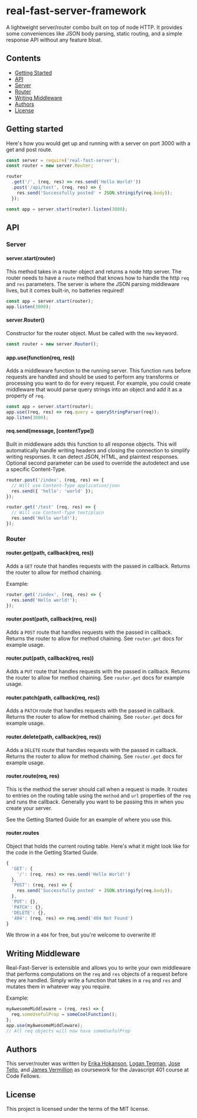 # real-fast-server-framework

A lightweight server/router combo built on top of node HTTP.
It provides some conveniences like JSON body parsing, static routing,
and a simple response API without any feature bloat.

## Contents

+   [Getting Started](https://github.com/Real-Fast-Server/real-fast-server-framework#getting-started)
+   [API](https://github.com/Real-Fast-Server/real-fast-server-framework#api)
  +   [Server](https://github.com/Real-Fast-Server/real-fast-server-framework#server)
  +   [Router](https://github.com/Real-Fast-Server/real-fast-server-framework#router)
+   [Writing Middleware]()
+   [Authors](https://github.com/Real-Fast-Server/real-fast-server-framework#authors)
+   [License](https://github.com/Real-Fast-Server/real-fast-server-framework#license)

## Getting started

Here's how you would get up and running with a server on port 3000 with a get and post route.

```js
const server = require('real-fast-server');
const router = new server.Router;

router
  .get('/', (req, res) => res.send('Hello World!'))
  .post('/api/test', (req, res) => {
    res.send('Successfully posted' + JSON.stringify(req.body));
  });

const app = server.start(router).listen(3000);
```

## API

### Server

#### server.start(router)

This method takes in a router object and returns a node http server.
The router needs to have a `route` method that knows how to handle the
http `req` and `res` parameters. The server is where the JSON parsing middleware
lives, but it comes built-in, no batteries required!

```js
const app = server.start(router);
app.listen(3000);
```

#### server.Router()

Constructor for the router object. Must be called with the `new` keyword.

```js
const router = new server.Router();
```

#### app.use(function(req, res))

Adds a middleware function to the running server. This function runs before requests are
handled and should be used to perform any transforms or processing you want to
do for every request. For example, you could create middleware that would parse
query strings into an object and add it as a property of `req`.

```js
const app = server.start(router);
app.use((req, res) => req.query = queryStringParser(req));
app.liten(3000);
```

#### req.send(message, [contentType])

Built in middleware adds this function to all response objects.
This will automatically handle writing headers and closing the connection to
simplify writing responses. It can detect JSON, HTML, and plaintext responses.
Optional second parameter can be used to override the autodetect and use a
specific Content-Type.

```js
router.post('/index', (req, res) => {
  // Will use Content-Type application/json
  res.send({ 'hello': 'world' });
});

router.get('/test' (req, res) => {
  // Will use Content-Type text/plain
  res.send('Hello world!');
});
```

### Router

#### router.get(path, callback(req, res))

Adds a `GET` route that handles requests with the passed in callback.
Returns the router to allow for method chaining.

Example:
```js
router.get('/index', (req, res) => {
  res.send('Hello world!');
});
```

#### router.post(path, callback(req, res))

Adds a `POST` route that handles requests with the passed in callback.
Returns the router to allow for method chaining.
See `router.get` docs for example usage.

#### router.put(path, callback(req, res))

Adds a `PUT` route that handles requests with the passed in callback.
Returns the router to allow for method chaining.
See `router.get` docs for example usage.

#### router.patch(path, callback(req, res))

Adds a `PATCH` route that handles requests with the passed in callback.
Returns the router to allow for method chaining.
See `router.get` docs for example usage.

#### router.delete(path, callback(req, res))

Adds a `DELETE` route that handles requests with the passed in callback.
Returns the router to allow for method chaining.
See `router.get` docs for example usage.

#### router.route(req, res)

This is the method the server should call when a request is made. It routes to entries on the routing table using the `method` and `url` properties of the `req` and runs the callback. Generally you want to be passing this in when you create your server.

See the Getting Started Guide for an example of where you use this.

#### router.routes

Object that holds the current routing table. Here's what it might look like for the code in the Getting Started Guide.

```js
{
  'GET': {
    '/': (req, res) => res.send('Hello World!')
  },
  'POST': (req, res) => {
    res.send('Successfully posted' + JSON.stringify(req.body));
  },
  'PUT': {},
  'PATCH': {},
  'DELETE': {},
  '404': (req, res) => req.send('404 Not Found')
}
```

We throw in a `404` for free, but you're welcome to overwrite it!

## Writing Middleware

Real-Fast-Server is extensible and allows you to write your own middleware that
performs computations on the `req` and `res` objects of a request before they
are handled. Simply write a function that takes in a `req` and `res` and mutates
them in whatever way you require.

Example:
```js
myAwesomeMiddleware = (req, res) => {
  req.someUsefulProp = someCoolFunction();
};
app.use(myAwesomeMiddleware);
// All req objects will now have someUsefulProp
```

## Authors

This server/router was written by [Erika Hokanson](https://github.com/erikawho), [Logan Tegman](https://github.com/ltegman), [Jose Tello](https://github.com/josectello), and [James Vermillion](https://github.com/jamesvermillion) as coursework for the Javascript 401 course at Code Fellows.

## License

This project is licensed under the terms of the MIT license.
